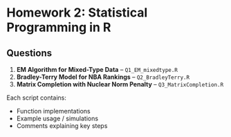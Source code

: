 # Homework 2: Statistical Programming in R

## Questions
1. **EM Algorithm for Mixed-Type Data** – `Q1_EM_mixedtype.R`
2. **Bradley-Terry Model for NBA Rankings** – `Q2_BradleyTerry.R`
3. **Matrix Completion with Nuclear Norm Penalty** – `Q3_MatrixCompletion.R`

Each script contains:
- Function implementations
- Example usage / simulations
- Comments explaining key steps
